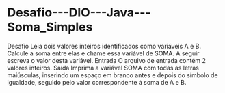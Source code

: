 # Desafio---DIO---Java---Soma_Simples
Desafio Leia dois valores inteiros identificados como variáveis A e B. Calcule a soma entre elas e chame essa variável de SOMA. A seguir escreva o valor desta variável. Entrada O arquivo de entrada contém 2 valores inteiros. Saída Imprima a variável SOMA com todas as letras maiúsculas, inserindo um espaço em branco antes e depois do símbolo de igualdade, seguido pelo valor correspondente à soma de A e B.
